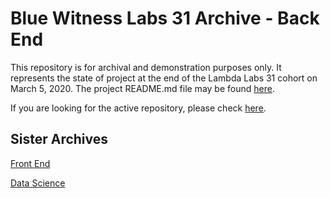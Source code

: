 # Blue Witness Labs 31 Archive - Back End

This repository is for archival and demonstration purposes only. It represents the state of project at the end of the Lambda Labs 31 cohort on March 5, 2020. The project README.md file may be found [here](ARCHIVED_README.md).

If you are looking for the active repository, please check [here](https://github.com/Lambda-School-Labs/human-rights-first-be-a).

## Sister Archives

[Front End](https://github.com/mcolsen/blue-witness-fe)

[Data Science](https://github.com/mcolsen/blue-witness-ds)
